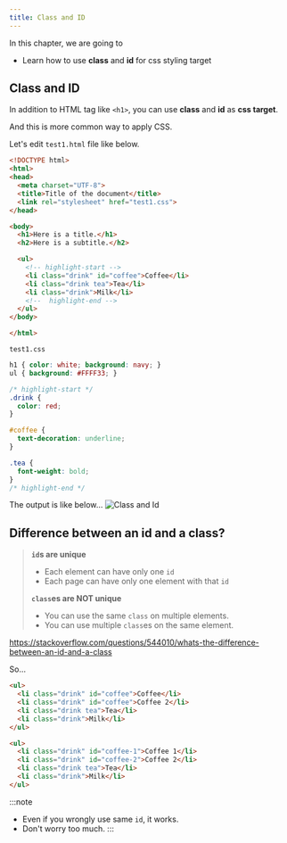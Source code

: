 ```yaml
---
title: Class and ID
---
```


In this chapter, we are going to

- Learn how to use **class** and **id** for css styling target

## Class and ID
In addition to HTML tag like `<h1>`, you can use **class** and **id** as **css target**.

And this is more common way to apply CSS.

Let's edit `test1.html` file like below.

```html title="test1.html"
<!DOCTYPE html>
<html>
<head>
  <meta charset="UTF-8">
  <title>Title of the document</title>
  <link rel="stylesheet" href="test1.css">
</head>

<body>
  <h1>Here is a title.</h1>
  <h2>Here is a subtitle.</h2>

  <ul>
    <!-- highlight-start -->
    <li class="drink" id="coffee">Coffee</li>
    <li class="drink tea">Tea</li>
    <li class="drink">Milk</li>
    <!--  highlight-end -->
  </ul>
</body>

</html>
```
`test1.css`
```css
h1 { color: white; background: navy; }
ul { background: #FFFF33; }

/* highlight-start */
.drink {
  color: red;
}

#coffee {
  text-decoration: underline;
}

.tea {
  font-weight: bold;
}
/* highlight-end */
```

The output is like below...
![Class and Id](https://storage.googleapis.com/coderhackers-assets/the-complete-webdev-with-rails-2020/css-guide/class-and-id.png)

## Difference between an id and a class?

> **`id`s are unique**
> 
>  - Each element can have only one `id` 
>  - Each page can have only one element with that `id`
> 
> **`class`es are NOT unique**
> 
>  - You can use the same `class` on multiple elements.
>  - You can use multiple `class`es on the same element.

https://stackoverflow.com/questions/544010/whats-the-difference-between-an-id-and-a-class

So...

```html title="❌ Bad" {2-3}
<ul>
  <li class="drink" id="coffee">Coffee</li>
  <li class="drink" id="coffee">Coffee 2</li>
  <li class="drink tea">Tea</li>
  <li class="drink">Milk</li>
</ul>
```

```html title="✅ Good" {2-3}
<ul>
  <li class="drink" id="coffee-1">Coffee 1</li>
  <li class="drink" id="coffee-2">Coffee 2</li>
  <li class="drink tea">Tea</li>
  <li class="drink">Milk</li>
</ul>
```

:::note
- Even if you wrongly use same `id`, it works.
- Don't worry too much.
:::